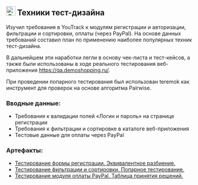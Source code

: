 ## <img src="https://raw.githubusercontent.com/Tarikul-Islam-Anik/Animated-Fluent-Emojis/master/Emojis/Objects/Card%20File%20Box.png" alt="Card File Box" width="25" height="25" /> Техники тест-дизайна

Изучил требования в YouTrack к модулям регистрации и авторизации, фильтрации и сортировки, оплаты (через PayPal). На основе данных требований составил план по применению наиболее популярных техник тест-дизайна.

В дальнейшем эти наработки легли в основу чек-листа и тест-кейсов, а также были использованы в ходе реального тестирования веб-приложения https://qa.demoshopping.ru/.

При проведении попарного тестирования был использован teremok как инструмент для проверок на основе алгоритма Pairwise.

### Вводные данные:

* Требования к валидации полей «Логин и пароль» на странице регистрации
* Требования к фильтрации и сортировке в каталоге веб-приложения
* Тестовые данные для оплаты через PayPal

### Артефакты:

* [Тестирование формы регистрации. Эквивалентное разбиение.](https://docs.google.com/spreadsheets/d/1ITjgtM8xeS7Oroh9qIYRKSvKT6zFIy-F-Bzmz5Bs8xM/edit?gid=0#gid=0)
* [Тестирование фильтрации и сортировки. Попарное тестирование.](https://docs.google.com/spreadsheets/d/17vHu8soM0G9pSqNjWEWeLqrDYxkjflx-m1fHhaqrdx0/edit?gid=0#gid=0)
* [Тестирование модуля оплаты PayPal. Таблица принятия решений.](https://docs.google.com/spreadsheets/d/12HJzqUu2dkROZwmz-xPvEglRyOaf0KMTxzO1UyMi0xs/edit?gid=0#gid=0)
